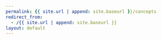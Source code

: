 ```yaml
---
permalink: {{ site.url | append: site.baseurl }}/concepts
redirect_from:
  - /{{ site.url | append: site.baseurl }}
layout: default
---
```

